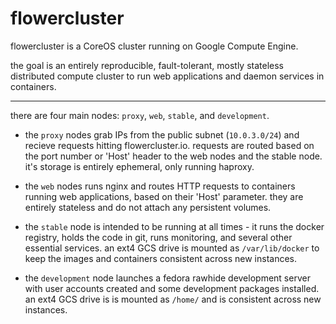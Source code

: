 flowercluster
=============

flowercluster is a CoreOS cluster running on Google Compute Engine.

the goal is an entirely reproducible, fault-tolerant, mostly stateless distributed compute cluster to run web applications and daemon services in containers.

---

there are four main nodes: `proxy`, `web`, `stable`, and `development`.

- the `proxy` nodes grab IPs from the public subnet (`10.0.3.0/24`) and recieve requests hitting flowercluster.io. requests are routed based on the port number or 'Host' header to the web nodes and the stable node. it's storage is entirely ephemeral, only running haproxy. 

- the `web` nodes runs nginx and routes HTTP requests to containers running web applications, based on their 'Host' parameter. they are entirely stateless and do not attach any persistent volumes.

- the `stable` node is intended to be running at all times - it runs the docker registry, holds the code in git, runs monitoring, and several other essential services. an ext4 GCS drive is mounted as `/var/lib/docker` to keep the images and containers consistent across new instances.

- the `development` node launches a fedora rawhide development server with user accounts created and some development packages installed. an ext4 GCS drive is is mounted as `/home/` and is consistent across new instances.
